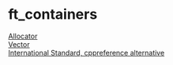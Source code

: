 # ft_containers

[Allocator](https://en.cppreference.com/w/cpp/memory/allocator)  
[Vector](https://en.cppreference.com/w/cpp/container/vector)  
[International Standard, cppreference alternative](https://www.lirmm.fr/~ducour/Doc-objets/ISO+IEC+14882-1998.pdf)  

<!-- LOCAL
[Red Black Tree](file:///Users/bmerchin/Desktop/Introduction_to_Algorithms.pdf)
Faire d'abord Vector, ensuite Stack/Map
Si je fais l'arbre rouge et noir pour Stack/Map ca rajoute a peine 100 lignes de faire Set

The namespace will always be ft and your containers will be tested using ft::<container>.
Implelemter toutes les features meme depreciees de la version cpp98

- iterators_traits, reverse_iterator, enable_if, is_integral, equal/lexicographical compare, std::pair, std::make_pair, must be reimplemented.
- provide a main.cpp which tests everything for your evaluations
- <container>.hpp
- produce one binary with only your containers and one with the same testing with STL containers
- additional functions than the ones in std containers must be private or protected



-->


<!-- NOTIONS
polymorphisme: des fonctions fonctionnent differemment en fonction du type des arguments, comme pour le constructeur de classes canoniques
-->

